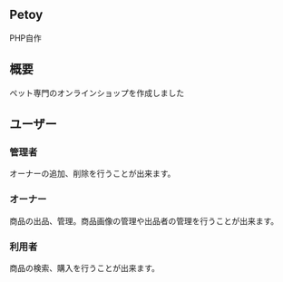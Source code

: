## Petoy
PHP自作

## 概要
ペット専門のオンラインショップを作成しました

## ユーザー
### 管理者
オーナーの追加、削除を行うことが出来ます。

### オーナー
商品の出品、管理。商品画像の管理や出品者の管理を行うことが出来ます。

### 利用者
商品の検索、購入を行うことが出来ます。
